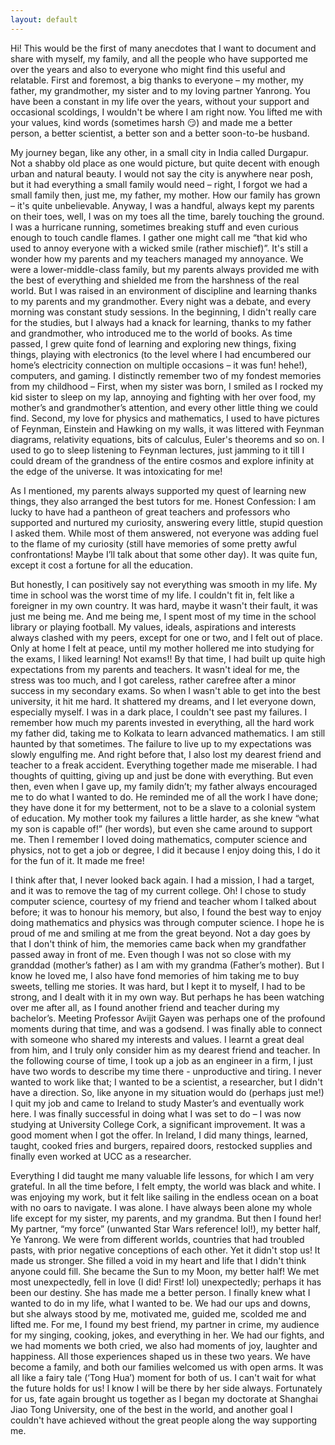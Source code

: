 ```yaml
---
layout: default
---
```


Hi! This would be the first of many anecdotes that I want to document and share with myself, my family, and all the people who have supported me over the years and also to everyone who might find this useful and relatable. First and foremost, a big thanks to everyone – my mother, my father, my grandmother, my sister and to my loving partner Yanrong. You have been a constant in my life over the years, without your support and occasional scoldings, I wouldn't be where I am right now. You lifted me with your values, kind words (sometimes harsh 😏) and made me a better person, a better scientist, a better son and a better soon-to-be husband. 

My journey began, like any other, in a small city in India called Durgapur. Not a shabby old place as one would picture, but quite decent with enough urban and natural beauty. I would not say the city is anywhere near posh, but it had everything a small family would need – right, I forgot we had a small family then, just me, my father, my mother. How our family has grown – it's quite unbelievable. Anyway, I was a handful, always kept my parents on their toes, well, I was on my toes all the time, barely touching the ground. I was a hurricane running, sometimes breaking stuff and even curious enough to touch candle flames. I gather one might call me “that kid who used to annoy everyone with a wicked smile (rather mischief)”. It's still a wonder how my parents and my teachers managed my annoyance. We were a lower-middle-class family, but my parents always provided me with the best of everything and shielded me from the harshness of the real world. But I was raised in an environment of discipline and learning thanks to my parents and my grandmother. Every night was a debate, and every morning was constant study sessions. In the beginning, I didn't really care for the studies, but I always had a knack for learning, thanks to my father and grandmother, who introduced me to the world of books. As time passed, I grew quite fond of learning and exploring new things, fixing things, playing with electronics (to the level where I had encumbered our home’s electricity connection on multiple occasions – it was fun! hehe!), computers, and gaming. I distinctly remember two of my fondest memories from my childhood –  First, when my sister was born, I smiled as I rocked my kid sister to sleep on my lap, annoying and fighting with her over food, my mother’s and grandmother’s attention, and every other little thing we could find. Second, my love for physics and mathematics, I used to have pictures of Feynman, Einstein and Hawking on my walls, it was littered with Feynman diagrams, relativity equations, bits of calculus, Euler's theorems and so on. I used to go to sleep listening to Feynman lectures, just jamming to it till I could dream of the grandness of the entire cosmos and explore infinity at the edge of the universe. It was intoxicating for me!

As I mentioned, my parents always supported my quest of learning new things, they also arranged the best tutors for me. Honest Confession: I am lucky to have had a pantheon of great teachers and professors who supported and nurtured my curiosity, answering every little, stupid question I asked them. While most of them answered, not everyone was adding fuel to the flame of my curiosity (still have memories of some pretty awful confrontations! Maybe I’ll talk about that some other day). It was quite fun, except it cost a fortune for all the education. 

But honestly, I can positively say not everything was smooth in my life. My time in school was the worst time of my life. I couldn't fit in, felt like a foreigner in my own country. It was hard, maybe it wasn't their fault, it was just me being me. And me being me, I spent most of my time in the school library or playing football. My values, ideals, aspirations and interests always clashed with my peers, except for one or two, and I felt out of place. Only at home I felt at peace, until my mother hollered me into studying for the exams, I liked learning! Not exams!! By that time, I had built up quite high expectations from my parents and teachers. It wasn't ideal for me, the stress was too much, and I got careless, rather carefree after a minor success in my secondary exams. So when I wasn't able to get into the best university, it hit me hard. It shattered my dreams, and I let everyone down, especially myself. I was in a dark place, I couldn't see past my failures. I remember how much my parents invested in everything, all the hard work my father did, taking me to Kolkata to learn advanced mathematics. I am still haunted by that sometimes. The failure to live up to my expectations was slowly engulfing me. And right before that, I also lost my dearest friend and teacher to a freak accident. Everything together made me miserable. I had thoughts of quitting, giving up and just be done with everything. But even then, even when I gave up, my family didn’t; my father always encouraged me to do what I wanted to do.  He reminded me of all the work I have done; they have done it for my betterment, not to be a slave to a colonial system of education. My mother took my failures a little harder, as she knew “what my son is capable of!” (her words), but even she came around to support me. Then I remember I loved doing mathematics, computer science and physics, not to get a job or degree, I did it because I enjoy doing this, I do it for the fun of it. It made me free!

I think after that, I never looked back again. I had a mission, I had a target, and it was to remove the tag of my current college. Oh! I chose to study computer science, courtesy of my friend and teacher whom I talked about before; it was to honour his memory, but also, I found the best way to enjoy doing mathematics and physics was through computer science. I hope he is proud of me and smiling at me from the great beyond. Not a day goes by that I don't think of him, the memories came back when my grandfather passed away in front of me. Even though I was not so close with my granddad (mother’s father) as I am with my grandma (Father’s mother). But I know he loved me, I also have fond memories of him taking me to buy sweets, telling me stories. It was hard, but I kept it to myself, I had to be strong, and I dealt with it in my own way.  But perhaps he has been watching over me after all, as I found another friend and teacher during my bachelor’s. Meeting Professor Avijit Gayen was perhaps one of the profound moments during that time, and was a godsend. I was finally able to connect with someone who shared my interests and values. I learnt a great deal from him, and I truly only consider him as my dearest friend and teacher. In the following course of time, I took up a job as an engineer in a firm, I just have two words to describe my time there - unproductive and tiring. I never wanted to work like that; I wanted to be a scientist, a researcher, but I didn't have a direction. So, like anyone in my situation would do (perhaps just me!) I quit my job and came to Ireland to study Master’s and eventually work here. I was finally successful in doing what I was set to do – I was now studying at University College Cork, a significant improvement. It was a good moment when I got the offer. In Ireland, I did many things, learned, taught, cooked fries and burgers, repaired doors, restocked supplies and finally even worked at UCC as a researcher. 

Everything I did taught me many valuable life lessons, for which I am very grateful. In all the time before, I felt empty, the world was black and white. I was enjoying my work, but it felt like sailing in the endless ocean on a boat with no oars to navigate. I was alone. I have always been alone my whole life except for my sister, my parents, and my grandma. But then I found her! My partner, “my force” (unwanted Star Wars reference! lol!), my better half, Ye Yanrong. We were from different worlds, countries that had troubled pasts, with prior negative conceptions of each other. Yet it didn't stop us! It made us stronger. She filled a void in my heart and life that I didn't think anyone could fill. She became the Sun to my Moon, my better half! We met most unexpectedly, fell in love (I did! First! lol) unexpectedly; perhaps it has been our destiny. She has made me a better person. I finally knew what I wanted to do in my life, what I wanted to be. We had our ups and downs, but she always stood by me, motivated me, guided me, scolded me and lifted me. For me, I found my best friend, my partner in crime, my audience for my singing, cooking, jokes, and everything in her. We had our fights, and we had moments we both cried, we also had moments of joy, laughter and happiness. All those experiences shaped us in these two years. We have become a family, and both our families welcomed us with open arms. It was all like a fairy tale (‘Tong Hua’) moment for both of us. I can't wait for what the future holds for us! I know I will be there by her side always. Fortunately for us, fate again brought us together as I began my doctorate at Shanghai Jiao Tong University, one of the best in the world, and another goal I couldn't have achieved without the great people along the way supporting me.

